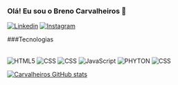 ### Olá! Eu sou o Breno Carvalheiros 👋

[![Linkedin](https://img.shields.io/badge/LinkedIn-0077B5?style=for-the-badge&logo=linkedin&logoColor=white
)](https://https://www.linkedin.com/in/breno-carvalheiros)
[![Instagram](https://img.shields.io/badge/Instagram-E4405F?style=for-the-badge&logo=instagram&logoColor=white)
](https://www.instagram.com/brenocarvalheiros/)

###Tecnologias

<div style="display: inline_block"><br/>
  <img align="center" alt="HTML5" src="https://img.shields.io/badge/HTML5-E34F26?style=for-the-badge&logo=html5&logoColor=white"/>
  <img align="center" alt="CSS" src="https://img.shields.io/badge/CSS-239120?&style=for-the-badge&logo=css3&logoColor=white"/>
  <img align="center" alt="CSS" src="https://img.shields.io/badge/PHP-777BB4?style=for-the-badge&logo=php&logoColor=white"/>
  <img align="center" alt="JavaScript" src="https://img.shields.io/badge/JavaScript-323330?style=for-the-badge&logo=javascript&logoColor=F7DF1E"/>
  <img align="center" alt="PHYTON" src="https://img.shields.io/badge/Python-14354C?style=for-the-badge&logo=python&logoColor=white"/>
  <img align="center" alt="CSS" src="https://img.shields.io/badge/Cypress-04C38E?style=for-the-badge&logo="/>
    </div>


[![Carvalheiros GitHub stats](https://github-readme-stats.vercel.app/api?username=Carvalheiros&show_icons=true&theme=gruvbox)](https://github.com/anuraghazra/github-readme-stats)
